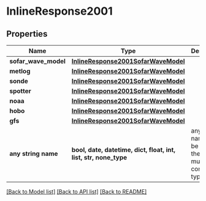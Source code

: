# InlineResponse2001


## Properties
Name | Type | Description | Notes
------------ | ------------- | ------------- | -------------
**sofar_wave_model** | [**InlineResponse2001SofarWaveModel**](InlineResponse2001SofarWaveModel.md) |  | [optional] 
**metlog** | [**InlineResponse2001SofarWaveModel**](InlineResponse2001SofarWaveModel.md) |  | [optional] 
**sonde** | [**InlineResponse2001SofarWaveModel**](InlineResponse2001SofarWaveModel.md) |  | [optional] 
**spotter** | [**InlineResponse2001SofarWaveModel**](InlineResponse2001SofarWaveModel.md) |  | [optional] 
**noaa** | [**InlineResponse2001SofarWaveModel**](InlineResponse2001SofarWaveModel.md) |  | [optional] 
**hobo** | [**InlineResponse2001SofarWaveModel**](InlineResponse2001SofarWaveModel.md) |  | [optional] 
**gfs** | [**InlineResponse2001SofarWaveModel**](InlineResponse2001SofarWaveModel.md) |  | [optional] 
**any string name** | **bool, date, datetime, dict, float, int, list, str, none_type** | any string name can be used but the value must be the correct type | [optional]

[[Back to Model list]](../README.md#documentation-for-models) [[Back to API list]](../README.md#documentation-for-api-endpoints) [[Back to README]](../README.md)


